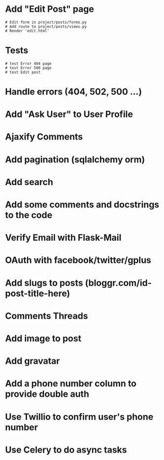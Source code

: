 # Add "Edit Post" page
    # Edit form in project/posts/forms.py
    # Add route to project/posts/views.py
    # Render 'edit.html'

# Tests
    # test Error 404 page
    # test Error 500 page
    # test Edit post

# Handle errors (404, 502, 500 ...)

# Add "Ask User" to User Profile

# Ajaxify Comments  

# Add pagination (sqlalchemy orm)

# Add search

# Add some comments and docstrings to the code

# Verify Email with Flask-Mail

# OAuth with facebook/twitter/gplus

# Add slugs to posts (bloggr.com/id-post-title-here)

# Comments Threads

# Add image to post

# Add gravatar

# Add a phone number column to provide double auth

# Use Twillio to confirm user's phone number

# Use Celery to do async tasks
